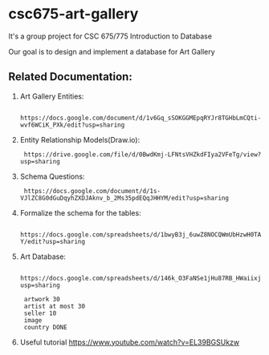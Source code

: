 # csc675-art-gallery

It's a group project for CSC 675/775 Introduction to Database

Our goal is to design and implement a database for Art Gallery

## Related Documentation:

1. Art Gallery Entities:
      
        https://docs.google.com/document/d/1v6Gq_sSOKGGMEpqRYJr8TGHbLmCQti-wvf6WCiK_PXk/edit?usp=sharing
        

2. Entity Relationship Models(Draw.io):

        https://drive.google.com/file/d/0BwdKmj-LFNtsVHZkdFIya2VFeTg/view?usp=sharing
        

3. Schema Questions:

        https://docs.google.com/document/d/1s-VJlZC8G0dGuDqyhZXDJAknv_b_2Ms35pdEQqJHHYM/edit?usp=sharing

4. Formalize the schema for the tables:

        https://docs.google.com/spreadsheets/d/1bwyB3j_6uwZ8NOCQWmUbHzwH0TAhC9F8Htlr5LWjK-Y/edit?usp=sharing
        

5. Art Database:

        https://docs.google.com/spreadsheets/d/146k_O3FaNSe1jHu87RB_HWaiixjYOUhAVUap77D5jks/edit?usp=sharing
        
        artwork 30
        artist at most 30
        seller 10
        image
        country DONE
        
        
6. Useful tutorial
      https://www.youtube.com/watch?v=EL39BGSUkzw
        
        
